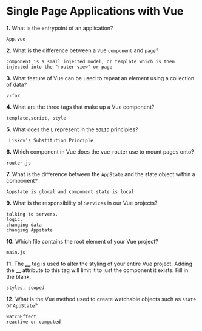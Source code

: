 # Single Page Applications with Vue

**1.** What is the entrypoint of an application?

<!-- enter you answer in the space below -->

```
App.vue
```

**2.** What is the difference between a vue `component` and `page`?

<!-- enter you answer in the space below -->

```
component is a small injected model, or template which is then injected into the "router-view" or page
```

**3.** What feature of Vue can be used to repeat an element using a collection of data?

<!-- enter you answer in the space below -->

```
v-for
```

**4.** What are the three tags that make up a Vue component?

<!-- enter you answer in the space below -->

```
template,script, style
```

**5.** What does the `L` represent in the `SOLID` principles?

<!-- enter you answer in the space below -->

```
 Liskov’s Substitution Principle
```

**6.** Which component in Vue does the vue-router use to mount pages onto?

<!-- enter you answer in the space below -->

```
router.js
```

**7.** What is the difference between the `AppState` and the state object within a component?

<!-- enter you answer in the space below -->

```
Appstate is glocal and component state is local
```

**9.** What is the responsibility of `Services` in our Vue projects?

<!-- enter you answer in the space below -->

```
talking to servers.
logic.
changing data
changing Appstate
```

**10.** Which file contains the root element of your Vue project?

<!-- enter you answer in the space below -->

```
main.js
```

**11.** The **\_\_** tag is used to alter the styling of your entire Vue project. Adding the **\_\_** attribute to this tag will limit it to just the component it exists. Fill in the blank.

<!-- enter you answer in the space below -->

```
styles, scoped
```

**12.** What is the Vue method used to create watchable objects such as `state` or `AppState`?

<!-- enter you answer in the space below -->

```
watchEffect
reactive or computed
```

